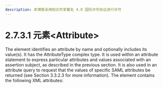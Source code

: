 ```yaml
---
description: 本博客采用知识共享署名 4.0 国际许可协议进行许可
---
```


# 2.7.3.1 元素\<Attribute\>

The <Attribute> element identifies an attribute by name and optionally includes its value(s). It has the AttributeType complex type. It is used within an attribute statement to express particular attributes and values associated with an assertion subject, as described in the previous section. It is also used in an
attribute query to request that the values of specific SAML attributes be returned (see Section 3.3.2.3 for more information). The <Attribute> element contains the following XML attributes: